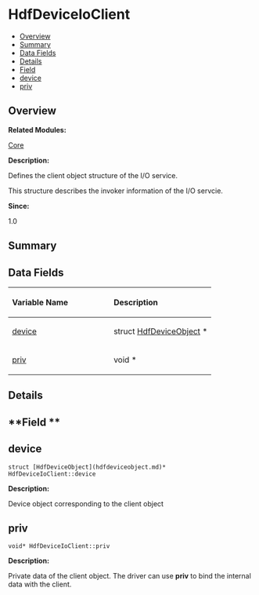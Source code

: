 # HdfDeviceIoClient<a name="EN-US_TOPIC_0000001054879532"></a>

-   [Overview](#section651574459165631)
-   [Summary](#section1237984387165631)
-   [Data Fields](#pub-attribs)
-   [Details](#section1682215971165631)
-   [Field](#section1250885591165631)
-   [device](#a49e622cbc385f17b3800580157558031)
-   [priv](#aef6d8dd955ee8305554d89d1c64486c7)

## **Overview**<a name="section651574459165631"></a>

**Related Modules:**

[Core](core.md)

**Description:**

Defines the client object structure of the I/O service. 

This structure describes the invoker information of the I/O servcie.

**Since:**

1.0

## **Summary**<a name="section1237984387165631"></a>

## Data Fields<a name="pub-attribs"></a>

<a name="table2103166115165631"></a>
<table><thead align="left"><tr id="row1702488970165631"><th class="cellrowborder" valign="top" width="50%" id="mcps1.1.3.1.1"><p id="p2040520688165631"><a name="p2040520688165631"></a><a name="p2040520688165631"></a>Variable Name</p>
</th>
<th class="cellrowborder" valign="top" width="50%" id="mcps1.1.3.1.2"><p id="p1950457704165631"><a name="p1950457704165631"></a><a name="p1950457704165631"></a>Description</p>
</th>
</tr>
</thead>
<tbody><tr id="row622251290165631"><td class="cellrowborder" valign="top" width="50%" headers="mcps1.1.3.1.1 "><p id="p457581868165631"><a name="p457581868165631"></a><a name="p457581868165631"></a><a href="hdfdeviceioclient.md#a49e622cbc385f17b3800580157558031">device</a></p>
</td>
<td class="cellrowborder" valign="top" width="50%" headers="mcps1.1.3.1.2 "><p id="p1753503105165631"><a name="p1753503105165631"></a><a name="p1753503105165631"></a>struct <a href="hdfdeviceobject.md">HdfDeviceObject</a> * </p>
</td>
</tr>
<tr id="row646909152165631"><td class="cellrowborder" valign="top" width="50%" headers="mcps1.1.3.1.1 "><p id="p1200713734165631"><a name="p1200713734165631"></a><a name="p1200713734165631"></a><a href="hdfdeviceioclient.md#aef6d8dd955ee8305554d89d1c64486c7">priv</a></p>
</td>
<td class="cellrowborder" valign="top" width="50%" headers="mcps1.1.3.1.2 "><p id="p232132458165631"><a name="p232132458165631"></a><a name="p232132458165631"></a>void * </p>
</td>
</tr>
</tbody>
</table>

## **Details**<a name="section1682215971165631"></a>

## **Field **<a name="section1250885591165631"></a>

## device<a name="a49e622cbc385f17b3800580157558031"></a>

```
struct [HdfDeviceObject](hdfdeviceobject.md)* HdfDeviceIoClient::device
```

 **Description:**

Device object corresponding to the client object 

## priv<a name="aef6d8dd955ee8305554d89d1c64486c7"></a>

```
void* HdfDeviceIoClient::priv
```

 **Description:**

Private data of the client object. The driver can use  **priv**  to bind the internal data with the client. 


